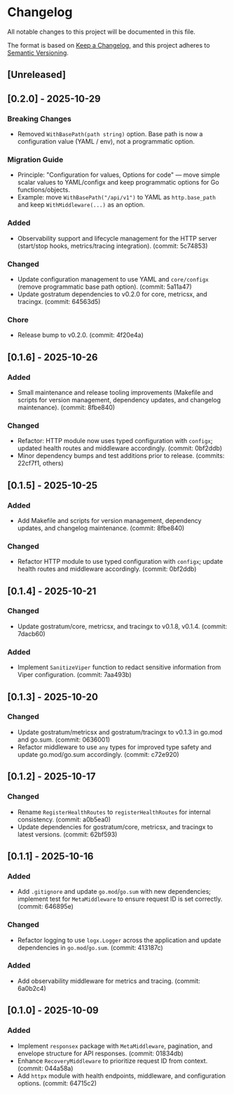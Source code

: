 # Changelog

All notable changes to this project will be documented in this file.

The format is based on [Keep a Changelog](https://keepachangelog.com/en/1.0.0/),
and this project adheres to [Semantic Versioning](https://semver.org/spec/v2.0.0.html).

## [Unreleased]


## [0.2.0] - 2025-10-29

### Breaking Changes

- Removed `WithBasePath(path string)` option. Base path is now a configuration value (YAML / env), not a programmatic option.

### Migration Guide

- Principle: "Configuration for values, Options for code" — move simple scalar values to YAML/configx and keep programmatic options for Go functions/objects.
- Example: move `WithBasePath("/api/v1")` to YAML as `http.base_path` and keep `WithMiddleware(...)` as an option.

### Added

- Observability support and lifecycle management for the HTTP server (start/stop hooks, metrics/tracing integration). (commit: 5c74853)

### Changed

- Update configuration management to use YAML and `core/configx` (remove programmatic base path option). (commit: 5a11a47)
- Update gostratum dependencies to v0.2.0 for core, metricsx, and tracingx. (commit: 64563d5)

### Chore

- Release bump to v0.2.0. (commit: 4f20e4a)


## [0.1.6] - 2025-10-26

### Added

- Small maintenance and release tooling improvements (Makefile and scripts for version management, dependency updates, and changelog maintenance). (commit: 8fbe840)

### Changed

- Refactor: HTTP module now uses typed configuration with `configx`; updated health routes and middleware accordingly. (commit: 0bf2ddb)
- Minor dependency bumps and test additions prior to release. (commits: 22cf7f1, others)


## [0.1.5] - 2025-10-25

### Added

- Add Makefile and scripts for version management, dependency updates, and changelog maintenance. (commit: 8fbe840)

### Changed

- Refactor HTTP module to use typed configuration with `configx`; update health routes and middleware accordingly. (commit: 0bf2ddb)

## [0.1.4] - 2025-10-21

### Changed

- Update gostratum/core, metricsx, and tracingx to v0.1.8, v0.1.4. (commit: 7dacb60)

### Added

- Implement `SanitizeViper` function to redact sensitive information from Viper configuration. (commit: 7aa493b)

## [0.1.3] - 2025-10-20

### Changed

- Update gostratum/metricsx and gostratum/tracingx to v0.1.3 in go.mod and go.sum. (commit: 0636001)
- Refactor middleware to use `any` types for improved type safety and update go.mod/go.sum accordingly. (commit: c72e920)

## [0.1.2] - 2025-10-17

### Changed

- Rename `RegisterHealthRoutes` to `registerHealthRoutes` for internal consistency. (commit: a0b5ea0)
- Update dependencies for gostratum/core, metricsx, and tracingx to latest versions. (commit: 62bf593)

## [0.1.1] - 2025-10-16

### Added

- Add `.gitignore` and update `go.mod`/`go.sum` with new dependencies; implement test for `MetaMiddleware` to ensure request ID is set correctly. (commit: 646895e)

### Changed

- Refactor logging to use `logx.Logger` across the application and update dependencies in `go.mod`/`go.sum`. (commit: 413187c)

### Added

- Add observability middleware for metrics and tracing. (commit: 6a0b2c4)

## [0.1.0] - 2025-10-09

### Added

- Implement `responsex` package with `MetaMiddleware`, pagination, and envelope structure for API responses. (commit: 01834db)
- Enhance `RecoveryMiddleware` to prioritize request ID from context. (commit: 044a58a)
- Add `httpx` module with health endpoints, middleware, and configuration options. (commit: 64715c2)